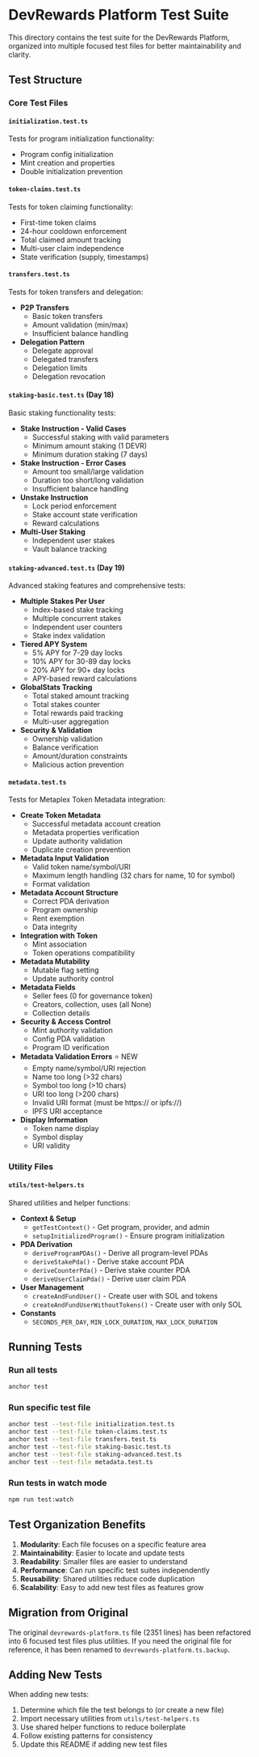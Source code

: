 # DevRewards Platform Test Suite

This directory contains the test suite for the DevRewards Platform, organized into multiple focused test files for better maintainability and clarity.

## Test Structure

### Core Test Files

#### `initialization.test.ts`
Tests for program initialization functionality:
- Program config initialization
- Mint creation and properties
- Double initialization prevention

#### `token-claims.test.ts`
Tests for token claiming functionality:
- First-time token claims
- 24-hour cooldown enforcement
- Total claimed amount tracking
- Multi-user claim independence
- State verification (supply, timestamps)

#### `transfers.test.ts`
Tests for token transfers and delegation:
- **P2P Transfers**
  - Basic token transfers
  - Amount validation (min/max)
  - Insufficient balance handling
- **Delegation Pattern**
  - Delegate approval
  - Delegated transfers
  - Delegation limits
  - Delegation revocation

#### `staking-basic.test.ts` (Day 18)
Basic staking functionality tests:
- **Stake Instruction - Valid Cases**
  - Successful staking with valid parameters
  - Minimum amount staking (1 DEVR)
  - Minimum duration staking (7 days)
- **Stake Instruction - Error Cases**
  - Amount too small/large validation
  - Duration too short/long validation
  - Insufficient balance handling
- **Unstake Instruction**
  - Lock period enforcement
  - Stake account state verification
  - Reward calculations
- **Multi-User Staking**
  - Independent user stakes
  - Vault balance tracking

#### `staking-advanced.test.ts` (Day 19)
Advanced staking features and comprehensive tests:
- **Multiple Stakes Per User**
  - Index-based stake tracking
  - Multiple concurrent stakes
  - Independent user counters
  - Stake index validation
- **Tiered APY System**
  - 5% APY for 7-29 day locks
  - 10% APY for 30-89 day locks
  - 20% APY for 90+ day locks
  - APY-based reward calculations
- **GlobalStats Tracking**
  - Total staked amount tracking
  - Total stakes counter
  - Total rewards paid tracking
  - Multi-user aggregation
- **Security & Validation**
  - Ownership validation
  - Balance verification
  - Amount/duration constraints
  - Malicious action prevention

#### `metadata.test.ts`
Tests for Metaplex Token Metadata integration:
- **Create Token Metadata**
  - Successful metadata account creation
  - Metadata properties verification
  - Update authority validation
  - Duplicate creation prevention
- **Metadata Input Validation**
  - Valid token name/symbol/URI
  - Maximum length handling (32 chars for name, 10 for symbol)
  - Format validation
- **Metadata Account Structure**
  - Correct PDA derivation
  - Program ownership
  - Rent exemption
  - Data integrity
- **Integration with Token**
  - Mint association
  - Token operations compatibility
- **Metadata Mutability**
  - Mutable flag setting
  - Update authority control
- **Metadata Fields**
  - Seller fees (0 for governance token)
  - Creators, collection, uses (all None)
  - Collection details
- **Security & Access Control**
  - Mint authority validation
  - Config PDA validation
  - Program ID verification
- **Metadata Validation Errors** ⭐ NEW
  - Empty name/symbol/URI rejection
  - Name too long (>32 chars)
  - Symbol too long (>10 chars)
  - URI too long (>200 chars)
  - Invalid URI format (must be https:// or ipfs://)
  - IPFS URI acceptance
- **Display Information**
  - Token name display
  - Symbol display
  - URI validity

### Utility Files

#### `utils/test-helpers.ts`
Shared utilities and helper functions:
- **Context & Setup**
  - `getTestContext()` - Get program, provider, and admin
  - `setupInitializedProgram()` - Ensure program initialization
- **PDA Derivation**
  - `deriveProgramPDAs()` - Derive all program-level PDAs
  - `deriveStakePda()` - Derive stake account PDA
  - `deriveCounterPda()` - Derive stake counter PDA
  - `deriveUserClaimPda()` - Derive user claim PDA
- **User Management**
  - `createAndFundUser()` - Create user with SOL and tokens
  - `createAndFundUserWithoutTokens()` - Create user with only SOL
- **Constants**
  - `SECONDS_PER_DAY`, `MIN_LOCK_DURATION`, `MAX_LOCK_DURATION`

## Running Tests

### Run all tests
```bash
anchor test
```

### Run specific test file
```bash
anchor test --test-file initialization.test.ts
anchor test --test-file token-claims.test.ts
anchor test --test-file transfers.test.ts
anchor test --test-file staking-basic.test.ts
anchor test --test-file staking-advanced.test.ts
anchor test --test-file metadata.test.ts
```

### Run tests in watch mode
```bash
npm run test:watch
```

## Test Organization Benefits

1. **Modularity**: Each file focuses on a specific feature area
2. **Maintainability**: Easier to locate and update tests
3. **Readability**: Smaller files are easier to understand
4. **Performance**: Can run specific test suites independently
5. **Reusability**: Shared utilities reduce code duplication
6. **Scalability**: Easy to add new test files as features grow

## Migration from Original

The original `devrewards-platform.ts` file (2351 lines) has been refactored into 6 focused test files plus utilities. If you need the original file for reference, it has been renamed to `devrewards-platform.ts.backup`.

## Adding New Tests

When adding new tests:
1. Determine which file the test belongs to (or create a new file)
2. Import necessary utilities from `utils/test-helpers.ts`
3. Use shared helper functions to reduce boilerplate
4. Follow existing patterns for consistency
5. Update this README if adding new test files
